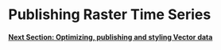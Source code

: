 # Publishing Raster Time Series

#### [Next Section: Optimizing, publishing and styling Vector data](OPTIMIZE_VECTOR.md)
